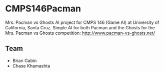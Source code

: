 # CMPS146Pacman
Mrs. Pacman vs Ghosts AI project for CMPS 146 (Game AI) at University of California, Santa Cruz. Simple AI for both Pacman and the Ghosts for the Mrs. Pacman vs Ghosts competition: http://www.pacman-vs-ghosts.net/

## Team
- Brian Gabin
- Chase Khamashta
